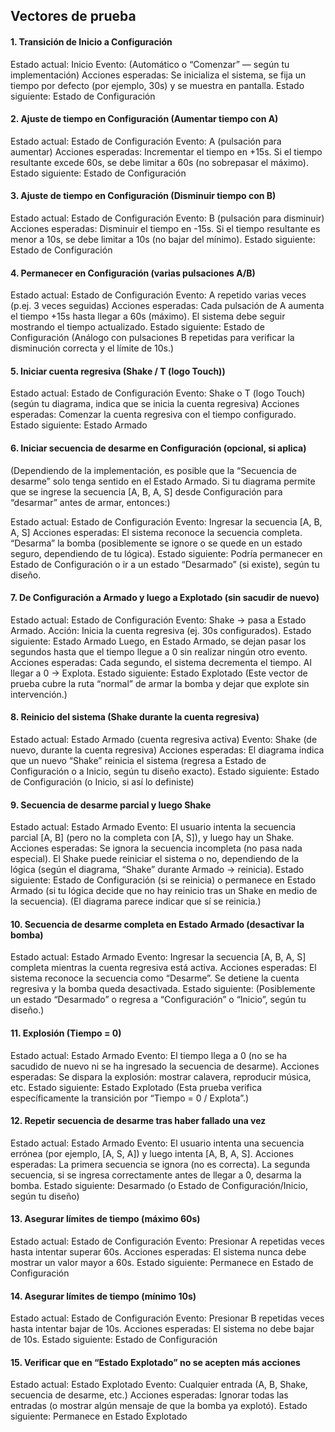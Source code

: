 ## Vectores de prueba 
#### 1. Transición de Inicio a Configuración
Estado actual: Inicio
Evento: (Automático o “Comenzar” — según tu implementación)
Acciones esperadas: Se inicializa el sistema, se fija un tiempo por defecto (por ejemplo, 30s) y se muestra en pantalla.
Estado siguiente: Estado de Configuración

#### 2. Ajuste de tiempo en Configuración (Aumentar tiempo con A)
Estado actual: Estado de Configuración
Evento: A (pulsación para aumentar)
Acciones esperadas:
Incrementar el tiempo en +15s.
Si el tiempo resultante excede 60s, se debe limitar a 60s (no sobrepasar el máximo).
Estado siguiente: Estado de Configuración

#### 3. Ajuste de tiempo en Configuración (Disminuir tiempo con B)
Estado actual: Estado de Configuración
Evento: B (pulsación para disminuir)
Acciones esperadas:
Disminuir el tiempo en -15s.
Si el tiempo resultante es menor a 10s, se debe limitar a 10s (no bajar del mínimo).
Estado siguiente: Estado de Configuración

#### 4. Permanecer en Configuración (varias pulsaciones A/B)
Estado actual: Estado de Configuración
Evento: A repetido varias veces (p.ej. 3 veces seguidas)
Acciones esperadas:
Cada pulsación de A aumenta el tiempo +15s hasta llegar a 60s (máximo).
El sistema debe seguir mostrando el tiempo actualizado.
Estado siguiente: Estado de Configuración
(Análogo con pulsaciones B repetidas para verificar la disminución correcta y el límite de 10s.)

#### 5. Iniciar cuenta regresiva (Shake / T (logo Touch))
Estado actual: Estado de Configuración
Evento: Shake o T (logo Touch) (según tu diagrama, indica que se inicia la cuenta regresiva)
Acciones esperadas:
Comenzar la cuenta regresiva con el tiempo configurado.
Estado siguiente: Estado Armado
#### 6. Iniciar secuencia de desarme en Configuración (opcional, si aplica)
(Dependiendo de la implementación, es posible que la “Secuencia de desarme” solo tenga sentido en el Estado Armado. Si tu diagrama permite que se ingrese la secuencia [A, B, A, S] desde Configuración para “desarmar” antes de armar, entonces:)

Estado actual: Estado de Configuración
Evento: Ingresar la secuencia [A, B, A, S]
Acciones esperadas:
El sistema reconoce la secuencia completa.
“Desarma” la bomba (posiblemente se ignore o se quede en un estado seguro, dependiendo de tu lógica).
Estado siguiente: Podría permanecer en Estado de Configuración o ir a un estado “Desarmado” (si existe), según tu diseño.
#### 7. De Configuración a Armado y luego a Explotado (sin sacudir de nuevo)
Estado actual: Estado de Configuración
Evento: Shake → pasa a Estado Armado.
Acción: Inicia la cuenta regresiva (ej. 30s configurados).
Estado siguiente: Estado Armado
Luego, en Estado Armado, se dejan pasar los segundos hasta que el tiempo llegue a 0 sin realizar ningún otro evento.
Acciones esperadas: Cada segundo, el sistema decrementa el tiempo. Al llegar a 0 → Explota.
Estado siguiente: Estado Explotado
(Este vector de prueba cubre la ruta “normal” de armar la bomba y dejar que explote sin intervención.)

#### 8. Reinicio del sistema (Shake durante la cuenta regresiva)
Estado actual: Estado Armado (cuenta regresiva activa)
Evento: Shake (de nuevo, durante la cuenta regresiva)
Acciones esperadas:
El diagrama indica que un nuevo “Shake” reinicia el sistema (regresa a Estado de Configuración o a Inicio, según tu diseño exacto).
Estado siguiente: Estado de Configuración (o Inicio, si así lo definiste)
#### 9. Secuencia de desarme parcial y luego Shake
Estado actual: Estado Armado
Evento: El usuario intenta la secuencia parcial [A, B] (pero no la completa con [A, S]), y luego hay un Shake.
Acciones esperadas:
Se ignora la secuencia incompleta (no pasa nada especial).
El Shake puede reiniciar el sistema o no, dependiendo de la lógica (según el diagrama, “Shake” durante Armado → reinicia).
Estado siguiente: Estado de Configuración (si se reinicia) o permanece en Estado Armado (si tu lógica decide que no hay reinicio tras un Shake en medio de la secuencia).
(El diagrama parece indicar que sí se reinicia.)
#### 10. Secuencia de desarme completa en Estado Armado (desactivar la bomba)
Estado actual: Estado Armado
Evento: Ingresar la secuencia [A, B, A, S] completa mientras la cuenta regresiva está activa.
Acciones esperadas:
El sistema reconoce la secuencia como “Desarme”.
Se detiene la cuenta regresiva y la bomba queda desactivada.
Estado siguiente: (Posiblemente un estado “Desarmado” o regresa a “Configuración” o “Inicio”, según tu diseño.)
#### 11. Explosión (Tiempo = 0)
Estado actual: Estado Armado
Evento: El tiempo llega a 0 (no se ha sacudido de nuevo ni se ha ingresado la secuencia de desarme).
Acciones esperadas:
Se dispara la explosión: mostrar calavera, reproducir música, etc.
Estado siguiente: Estado Explotado
(Esta prueba verifica específicamente la transición por “Tiempo = 0 / Explota”.)

#### 12. Repetir secuencia de desarme tras haber fallado una vez
Estado actual: Estado Armado
Evento: El usuario intenta una secuencia errónea (por ejemplo, [A, S, A]) y luego intenta [A, B, A, S].
Acciones esperadas:
La primera secuencia se ignora (no es correcta).
La segunda secuencia, si se ingresa correctamente antes de llegar a 0, desarma la bomba.
Estado siguiente: Desarmado (o Estado de Configuración/Inicio, según tu diseño)
#### 13. Asegurar límites de tiempo (máximo 60s)
Estado actual: Estado de Configuración
Evento: Presionar A repetidas veces hasta intentar superar 60s.
Acciones esperadas:
El sistema nunca debe mostrar un valor mayor a 60s.
Estado siguiente: Permanece en Estado de Configuración
#### 14. Asegurar límites de tiempo (mínimo 10s)
Estado actual: Estado de Configuración
Evento: Presionar B repetidas veces hasta intentar bajar de 10s.
Acciones esperadas:
El sistema no debe bajar de 10s.
Estado siguiente: Estado de Configuración
#### 15. Verificar que en “Estado Explotado” no se acepten más acciones
Estado actual: Estado Explotado
Evento: Cualquier entrada (A, B, Shake, secuencia de desarme, etc.)
Acciones esperadas:
Ignorar todas las entradas (o mostrar algún mensaje de que la bomba ya explotó).
Estado siguiente: Permanece en Estado Explotado
